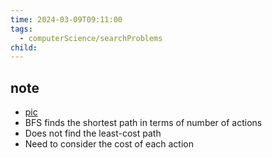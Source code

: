 ```yaml
---
time: 2024-03-09T09:11:00
tags:
  - computerScience/searchProblems
child:
---
```

## note
- [pic](https://i.imgur.com/GnsNcKS.png)
- BFS finds the shortest path in terms of number of actions
- Does not find the least-cost path
- Need to consider the cost of each action